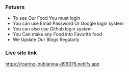 ### Fetuers

- To see Our Food You must login
- You can use Email Password Or Google login system
- You can also use Github login system
- You Can make any Food into Favorite food
- We Update Our Blogs Regularly

### Live site link
https://roaring-bublanina-d96076.netlify.app
